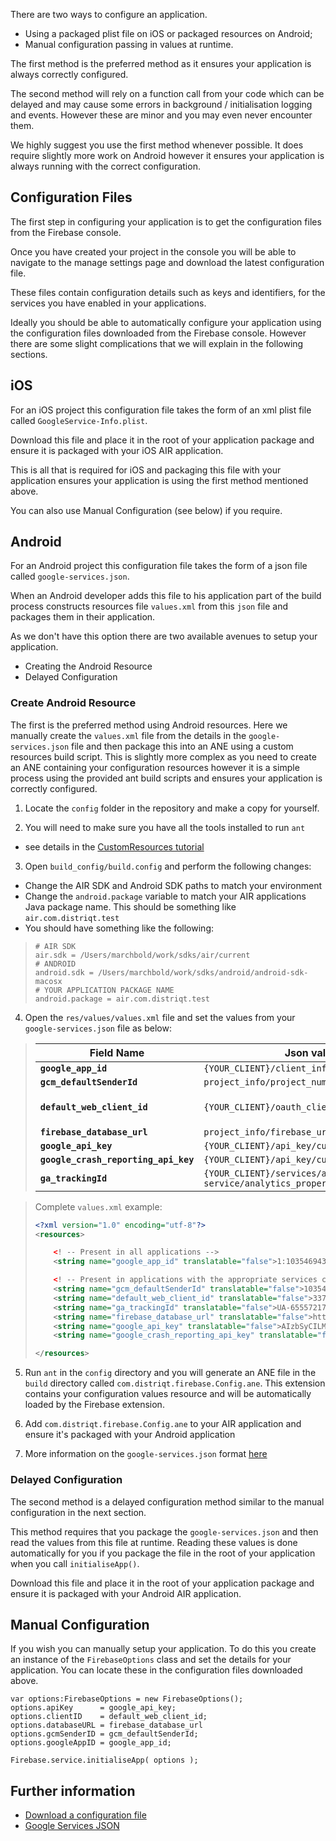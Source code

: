 
There are two ways to configure an application. 

- Using a packaged plist file on iOS or packaged resources on Android;
- Manual configuration passing in values at runtime.

The first method is the preferred method as it ensures your application is always correctly configured. 

The second method will rely on a function call from your code which can be delayed and may cause some errors in background / initialisation logging and events.
However these are minor and you may even never encounter them.

We highly suggest you use the first method whenever possible. 
It does require slightly more work on Android however it ensures 
your application is always running with the correct configuration.


## Configuration Files

The first step in configuring your application is to get the configuration files from the Firebase console.

Once you have created your project in the console you will be able to navigate to the manage settings page and download the latest configuration file.

These files contain configuration details such as keys and identifiers, for the services you have enabled in your applications.

Ideally you should be able to automatically configure your application using the configuration files downloaded from the Firebase console. 
However there are some slight complications that we will explain in the following sections.


## iOS

For an iOS project this configuration file takes the form of an xml plist file called `GoogleService-Info.plist`.

Download this file and place it in the root of your application package and ensure it is packaged with your iOS AIR application.

This is all that is required for iOS and packaging this file with your application ensures your application is using the first method mentioned above.

You can also use Manual Configuration (see below) if you require.



## Android

For an Android project this configuration file takes the form of a json file called `google-services.json`.

When an Android developer adds this file to his application part of the build process constructs resources file `values.xml` from this `json` file and packages them in their application. 

As we don't have this option there are two available avenues to setup your application.

- Creating the Android Resource
- Delayed Configuration


### Create Android Resource

The first is the preferred method using Android resources. 
Here we manually create the `values.xml` file from the details in the `google-services.json` file and then package this into an ANE using a custom resources build script.
This is slightly more complex as you need to create an ANE containing your configuration resources 
however it is a simple process using the provided ant build scripts and ensures your application is correctly configured.

1. Locate the `config` folder in the repository and make a copy for yourself.

2. You will need to make sure you have all the tools installed to run `ant` 
  - see details in the [CustomResources tutorial](https://github.com/distriqt/ANE-CustomResources)

3. Open `build_config/build.config` and perform the following changes:
  - Change the AIR SDK and Android SDK paths to match your environment
  - Change the `android.package` variable to match your AIR applications Java package name. 
    This should be something like `air.com.distriqt.test`
  - You should have something like the following:

> ```
> # AIR SDK
> air.sdk = /Users/marchbold/work/sdks/air/current
> # ANDROID
> android.sdk = /Users/marchbold/work/sdks/android/android-sdk-macosx
> # YOUR APPLICATION PACKAGE NAME
> android.package = air.com.distriqt.test
> ```

4. Open the `res/values/values.xml` file and set the values from your `google-services.json` file as below:

>
> | Field Name | Json value | Comments |
> | --- | --- | --- |
> | **`google_app_id`**					| `{YOUR_CLIENT}/client_info/mobilesdk_app_id`	| |
> | **`gcm_defaultSenderId`** 			| `project_info/project_number` | |
> | **`default_web_client_id`** 			| `{YOUR_CLIENT}/oauth_client/client_id` | where `client_type == 3` |
> | **`firebase_database_url`** 			| `project_info/firebase_url` | |
> | **`google_api_key`** 					| `{YOUR_CLIENT}/api_key/current_key` | |
> | **`google_crash_reporting_api_key`** 	| `{YOUR_CLIENT}/api_key/current_key` | |
> | **`ga_trackingId`** 					| `{YOUR_CLIENT}/services/analytics-service/analytics_property/tracking_id` | optional |
>

>
> Complete `values.xml` example:
> 
> ```xml
> <?xml version="1.0" encoding="utf-8"?>
> <resources>
> 
>     <! -- Present in all applications -->
>     <string name="google_app_id" translatable="false">1:1035469437089:android:73a4fb8297b2cd4f</string>
> 
>     <! -- Present in applications with the appropriate services configured -->
>     <string name="gcm_defaultSenderId" translatable="false">1035469437089</string>
>     <string name="default_web_client_id" translatable="false">337894902146-e4uksm38sne0bqrj6uvkbo4oiu4hvigl.apps.googleusercontent.com</string>
>     <string name="ga_trackingId" translatable="false">UA-65557217-3</string>
>     <string name="firebase_database_url" translatable="false">https://example-url.firebaseio.com</string>
>     <string name="google_api_key" translatable="false">AIzbSyCILMsOuUKwN3qhtxrPq7FFemDJUAXTyZ8</string>
>     <string name="google_crash_reporting_api_key" translatable="false">AIzbSyCILMsOuUKwN3qhtxrPq7FFemDJUAXTyZ8</string>
> 
> </resources>
> ```
> 

5. Run `ant` in the `config` directory and you will generate an ANE file in the `build` directory called `com.distriqt.firebase.Config.ane`. 
  This extension contains your configuration values resource and will be automatically loaded by the Firebase extension. 

6. Add `com.distriqt.firebase.Config.ane` to your AIR application and ensure it's packaged with your Android application

7. More information on the `google-services.json` format [here](https://developers.google.com/android/guides/google-services-plugin#processing_the_json_file)





### Delayed Configuration

The second method is a delayed configuration method similar to the manual configuration in the next section.

This method requires that you package the `google-services.json` and then read the values from this file at runtime.
Reading these values is done automatically for you if you package the file in the root of your application when you call `initialiseApp()`.

Download this file and place it in the root of your application package and ensure it is packaged with your Android AIR application.



## Manual Configuration


If you wish you can manually setup your application. 
To do this you create an instance of the `FirebaseOptions` class and set the details for your application.
You can locate these in the configuration files downloaded above.


```as3
var options:FirebaseOptions = new FirebaseOptions();  
options.apiKey      = google_api_key;
options.clientID    = default_web_client_id;
options.databaseURL = firebase_database_url
options.gcmSenderID = gcm_defaultSenderId;
options.googleAppID = google_app_id;

Firebase.service.initialiseApp( options );
```




## Further information

- [Download a configuration file](https://support.google.com/firebase/answer/7015592)
- [Google Services JSON](https://developers.google.com/android/guides/google-services-plugin#processing_the_json_file)


